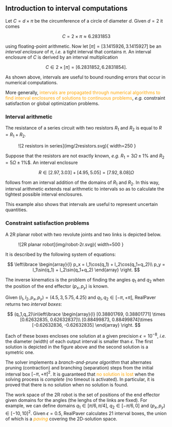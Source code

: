 ## Introduction to interval computations
Let $C=d\times\pi$ be the circumference of a circle of diameter $d$. Given $d=2$ it comes
<!-- Math blocks must preceded and followed by an empty line -->

$$C = 2\times\pi\approx 6.2831853$$

using floating-point arithmetic. Now let $[\pi]=[3.1415926,3.1415927]$ be an _interval enclosure_ of $\pi$, _i.e._ a tight interval that contains $\pi$. An interval enclosure of $C$ is derived by an interval multiplication

$$C\in 2\times [\pi] = [6.2831852,6.2831854].$$

As shown above, intervals are useful to bound rounding errors that occur in numerical computations.

More generally, <span style="color:orange">intervals are propagated through numerical algorithms to find interval enclosures of solutions to continuous problems</span>, _e.g._ constraint satisfaction or global optimization problems.

### Interval arithmetic
The resistance of a series circuit with two resistors $R_1$ and $R_2$ is equal to $R = R_1+R_2$.

<figure markdown="span">
![2 resistors in series](img/2resistors.svg){ width=250 }
</figure>

 Suppose that the resistors are not exactly known, _e.g._ $R_1=3\Omega\pm1\%$ and $R_2=5\Omega\pm1\%$$. An interval enclosure

$$R\in [2.97,3.03]+[4.95,5.05] = [7.92,8.08]\Omega$$

follows from an interval addition of the domains of $R_1$ and $R_2$. In this way, interval arithmetic extends real arithmetic to intervals so as to calculate the tightest possible interval enclosures.

This example also shows that intervals are useful to represent uncertain quantities.

### Constraint satisfaction problems
A 2R planar robot with two revolute joints and two links is depicted below.

<figure markdown="span">
![2R planar robot](img/robot-2r.svg){ width=500 }
</figure>

It is described by the following system of equations:

$$
\left\lbrace
\begin{array}{l}
p_x = l_1\cos(q_1) + l_2\cos(q_1+q_2)\\
p_y = l_1\sin(q_1) + l_2\sin(q_1+q_2)
\end{array}
\right.
$$

The inverse kinematics is the problem of finding the angles $q_1$ and $q_2$ when the position of the end effector $(p_x,p_y)$ is known.

Given $(l_1,l_2,p_x,p_y) = (4.5,3,5.75,4.25)$ and $q_1,q_2\in [-\pi,+\pi]$, RealPaver returns two _interval boxes_:

$$
(q_1,q_2)\in\left\lbrace
\begin{array}{l}
[0.38801769, 0.38801771] \times [0.62632835, 0.62632837]\\
[0.88499873, 0.88499874]\times [-0.62632836, -0.62632835]
\end{array}
\right.
$$

Each of these boxes encloses one solution at a given precision $\epsilon=10^{-8}$, _i.e._ the diameter (width) of each output interval is smaller than $\epsilon$. The first solution is depicted in the figure above and the second solution is a symetric one.

The solver implements a _branch-and-prune algorithm_ that alternates pruning (contraction) and branching (separation) steps from the initial interval box $[-\pi,+\pi]^2$. It is guaranteed that <span style="color:orange">no solution is lost</span> when the solving process is _complete_ (no timeout is activated). In particular, it is proved that there is no solution when no solution is found.

The work space of the 2R robot is the set of positions of the end effector given domains for the angles (the lenghs of the links are fixed). For example, we can define domains $q_1\in[\pi/6,\pi/4]$, $q_2\in[-\pi/6,0]$ and $(p_x,p_y)\in[-10,10]^2$. Given $\epsilon=0.5$, RealPaver calculates $21$ interval boxes, the union of which is a <span style="color:orange">_paving_</span> covering the 2D-solution space.
